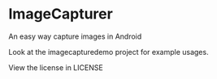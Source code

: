 # ImageCapturer
An easy way capture images in Android

Look at the imagecapturedemo project for example usages.

View the license in LICENSE
